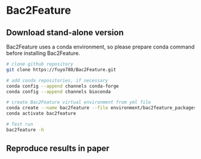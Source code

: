 # Bac2Feature

## Download stand-alone version
Bac2Feature uses a conda environment, so please prepare conda command before installing Bac2Feature.
```sh
# clone github repository
git clone https://fuyo780/Bac2Feature.git

# add conda repositories, if necessary
conda config --append channels conda-forge
conda config --append channels bioconda

# create Bac2Feature virtual environment from yml file
conda create --name bac2feature --file environment/bac2feature_packages.yml
conda activate bac2feature

# Test run
bac2feature -h
```

## Reproduce results in paper

